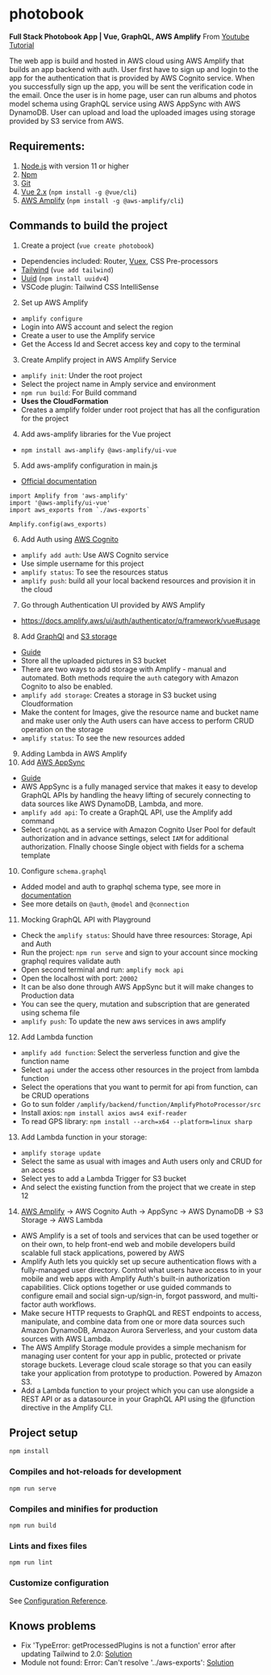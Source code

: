 # photobook
**Full Stack Photobook App | Vue, GraphQL, AWS Amplify**
From [Youtube Tutorial](https://www.youtube.com/watch?v=w0p7ywfHesw)

The web app is build and hosted in AWS cloud using AWS Amplify that builds an app backend with auth. User first have to sign up and login to the app for the authentication that is provided by AWS Cognito service. When you successfully sign up the app, you will be sent the verification code in the email. Once the user is in home page, user can run albums and photos model schema using GraphQL service using AWS AppSync with AWS DynamoDB. User can upload and load the uploaded images using storage provided by S3 service from AWS.

## Requirements:
1. [Node.js](https://nodejs.org/en/) with version 11 or higher
2. [Npm](https://www.npmjs.com/)
3. [Git](https://git-scm.com/)
4. [Vue 2.x](https://vuejs.org/) (`npm install -g @vue/cli`)
5. [AWS Amplify](https://aws.amazon.com/amplify/) (`npm install -g @aws-amplify/cli`)

## Commands to build the project
1. Create a project (`vue create photobook`)
  - Dependencies included: Router, [Vuex](https://vuex.vuejs.org/), CSS Pre-processors
  - [Tailwind](https://tailwindcss.com/) (`vue add tailwind`)
  - [Uuid](https://www.npmjs.com/package/uuid) (`npm install uuidv4`)
  - VSCode plugin: Tailwind CSS IntelliSense
2. Set up AWS Amplify 
  - `amplify configure`
  - Login into AWS account and select the region
  - Create a user to use the Amplify service
  - Get the Access Id and Secret access key and copy to the terminal
3. Create Amplify project in AWS Amplify Service
  - `amplify init`: Under the root project
  - Select the project name in Amply service and environment 
  - `npm run build`: For Build command  
  - **Uses the CloudFormation**
  - Creates a amplify folder under root project that has all the configuration for the project
4. Add aws-amplify libraries for the Vue project
  - `npm install aws-amplify @aws-amplify/ui-vue`
5. Add aws-amplify configuration in main.js
  - [Official documentation](https://docs.amplify.aws/start/q/integration/vue)
  ```
  import Amplify from 'aws-amplify'
  import '@aws-amplify/ui-vue'
  import aws_exports from `./aws-exports`

  Amplify.config(aws_exports)
  ```
6. Add Auth using [AWS Cognito](https://aws.amazon.com/cognito/)
  - `amplify add auth`: Use AWS Cognito service
  - Use simple username for this project
  - `amplify status`: To see the resources status
  - `amplify push`: build all your local backend resources and provision it in the cloud
7. Go through Authentication UI provided by AWS Amplify
  - https://docs.amplify.aws/ui/auth/authenticator/q/framework/vue#usage
8. Add [GraphQl](https://aws.amazon.com/graphql/) and [S3 storage](https://aws.amazon.com/s3/)
  - [Guide](https://docs.amplify.aws/lib/storage/getting-started/q/platform/js)
  - Store all the uploaded pictures in S3 bucket
  - There are two ways to add storage with Amplify - manual and automated. Both methods require the `auth` category with Amazon Cognito to also be enabled.
  - `amplify add storage`: Creates a storage in S3 bucket using Cloudformation
  - Make the content for Images, give the resource name and bucket name and make user only the Auth users can have access to perform CRUD operation on the storage
  - `amplify status`: To see the new resources added 
9. Adding Lambda in AWS Amplify
10. Add [AWS AppSync](https://aws.amazon.com/appsync/)
  - [Guide](https://docs.amplify.aws/lib/graphqlapi/getting-started/q/platform/js)
  - AWS AppSync is a fully managed service that makes it easy to develop GraphQL APIs by handling the heavy lifting of securely connecting to data sources like AWS DynamoDB, Lambda, and more. 
  - `amplify add api`: To create a GraphQL API, use the Amplify add command
  - Select `GraphQL` as a service with Amazon Cognito User Pool for default authorization and in advance settings, select `IAM` for additional authorization. FInally choose Single object with fields for a schema template
10. Configure `schema.graphql`
  - Added model and auth to graphql schema type, see more in [documentation](https://docs.aws.amazon.com/appsync/latest/devguide/designing-your-schema.html) 
  - See more details on `@auth`, `@model` and `@connection`
11. Mocking GraphQL API with Playground
  - Check the `amplify status`: Should have three resources: Storage, Api and Auth
  - Run the project: `npm run serve` and sign to your account since mocking graphql requires validate auth
  - Open second terminal and run: `amplify mock api`
  - Open the localhost with port: `20002`
  - It can be also done through AWS AppSync but it will make changes to Production data
  - You can see the query, mutation and subscription that are generated using schema file
  - `amplify push`: To update the new aws services in aws amplify
12. Add Lambda function
  - `amplify add function`: Select the serverless function and give the function name 
  - Select `api` under the access other resources in the project from lambda function
  - Select the operations that you want to permit for api from function, can be CRUD operations
  - Go to sun folder `/amplify/backend/function/AmplifyPhotoProcessor/src`
  - Install axios: `npm install axios aws4 exif-reader`
  - To read GPS library: `npm install --arch=x64 --platform=linux sharp`
13. Add Lambda function in your storage:
  - `amplify storage update`
  - Select the same as usual with images and Auth users only and CRUD for an access
  - Select yes to add a Lambda Trigger for S3 bucket
  - And select the existing function from the project that we create in step 12
14. [AWS Amplify](https://aws.amazon.com/amplify/features/#API) -> AWS Cognito Auth -> AppSync -> AWS DynamoDB -> S3 Storage -> AWS Lambda
  - AWS Amplify is a set of tools and services that can be used together or on their own, to help front-end web and mobile developers build scalable full stack applications, powered by AWS
  - Amplify Auth lets you quickly set up secure authentication flows with a fully-managed user directory. Control what users have access to in your mobile and web apps with Amplify Auth's built-in authorization capabilities. Click options together or use guided commands to configure email and social sign-up/sign-in, forgot password, and multi-factor auth workflows.
  - Make secure HTTP requests to GraphQL and REST endpoints to access, manipulate, and combine data from one or more data sources such Amazon DynamoDB, Amazon Aurora Serverless, and your custom data sources with AWS Lambda. 
  - The AWS Amplify Storage module provides a simple mechanism for managing user content for your app in public, protected or private storage buckets. Leverage cloud scale storage so that you can easily take your application from prototype to production. Powered by Amazon S3.
  - Add a Lambda function to your project which you can use alongside a REST API or as a datasource in your GraphQL API using the @function directive in the Amplify CLI. 

## Project setup
```
npm install
```

### Compiles and hot-reloads for development
```
npm run serve
```

### Compiles and minifies for production
```
npm run build
```

### Lints and fixes files
```
npm run lint
```

### Customize configuration
See [Configuration Reference](https://cli.vuejs.org/config/).


## Knows problems 
- Fix 'TypeError: getProcessedPlugins is not a function' error after updating Tailwind to 2.0: [Solution](https://bubalubs.io/updating-tailwind-to-v2-0/)
- Module not found: Error: Can't resolve '../aws-exports': [Solution](https://stackoverflow.com/questions/60154820/module-not-found-error-cant-resolve-aws-exports-react-native-expo-web)